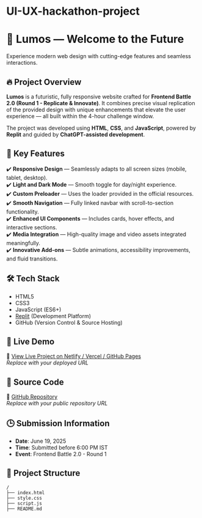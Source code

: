 # UI-UX-hackathon-project

# 🌟 Lumos — Welcome to the Future

Experience modern web design with cutting-edge features and seamless interactions.

## 🔥 Project Overview

**Lumos** is a futuristic, fully responsive website crafted for **Frontend Battle 2.0 (Round 1 - Replicate & Innovate)**. It combines precise visual replication of the provided design with unique enhancements that elevate the user experience — all built within the 4-hour challenge window.

The project was developed using **HTML**, **CSS**, and **JavaScript**, powered by **Replit** and guided by **ChatGPT-assisted development**.

## 🎯 Key Features

✔️ **Responsive Design** — Seamlessly adapts to all screen sizes (mobile, tablet, desktop).  
✔️ **Light and Dark Mode** — Smooth toggle for day/night experience.  
✔️ **Custom Preloader** — Uses the loader provided in the official resources.  
✔️ **Smooth Navigation** — Fully linked navbar with scroll-to-section functionality.  
✔️ **Enhanced UI Components** — Includes cards, hover effects, and interactive sections.  
✔️ **Media Integration** — High-quality image and video assets integrated meaningfully.  
✔️ **Innovative Add-ons** — Subtle animations, accessibility improvements, and fluid transitions.  

## 🛠️ Tech Stack

- HTML5  
- CSS3  
- JavaScript (ES6+)  
- [Replit](https://replit.com/) (Development Platform)  
- GitHub (Version Control & Source Hosting)  

## 🚀 Live Demo

🔗 [View Live Project on Netlify / Vercel / GitHub Pages](#)  
_Replace with your deployed URL_

## 📂 Source Code

🔗 [GitHub Repository](#)  
_Replace with your public repository URL_

## 🕒 Submission Information

- **Date**: June 19, 2025  
- **Time**: Submitted before 6:00 PM IST  
- **Event**: Frontend Battle 2.0 - Round 1  

## 📁 Project Structure

```plaintext
/
├── index.html
├── style.css
├── script.js
├── README.md
